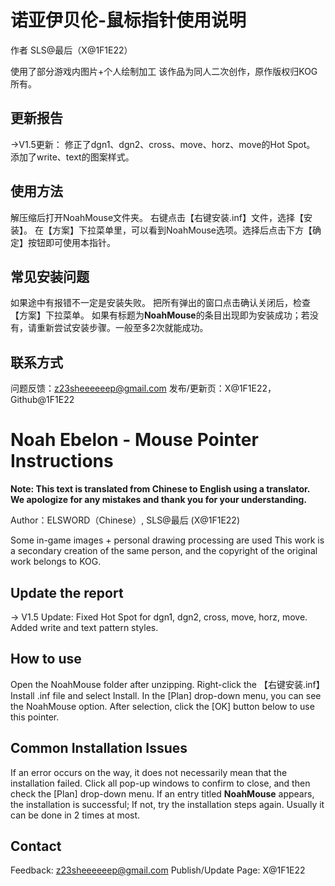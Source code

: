 #  诺亚伊贝伦-鼠标指针使用说明

作者 SLS@最后（X@1F1E22）

使用了部分游戏内图片+个人绘制加工
该作品为同人二次创作，原作版权归KOG所有。

## 更新报告
→V1.5更新：
修正了dgn1、dgn2、cross、move、horz、move的Hot Spot。
添加了write、text的图案样式。


## 使用方法

解压缩后打开NoahMouse文件夹。
右键点击【右键安装.inf】文件，选择【安装】。
在【方案】下拉菜单里，可以看到NoahMouse选项。选择后点击下方【确定】按钮即可使用本指针。


## 常见安装问题

如果途中有报错不一定是安装失败。
把所有弹出的窗口点击确认关闭后，检查【方案】下拉菜单。
如果有标题为**NoahMouse**的条目出现即为安装成功；若没有，请重新尝试安装步骤。一般至多2次就能成功。

## 联系方式
问题反馈：z23sheeeeeep@gmail.com
发布/更新页：X@1F1E22，Github@1F1E22



# Noah Ebelon - Mouse Pointer Instructions
**Note: This text is translated from Chinese to English using a translator. We apologize for any mistakes and thank you for your understanding.**

Author：ELSWORD（Chinese）, SLS@最后 (X@1F1E22)

Some in-game images + personal drawing processing are used
This work is a secondary creation of the same person, and the copyright of the original work belongs to KOG.

## Update the report
→ V1.5 Update:
Fixed Hot Spot for dgn1, dgn2, cross, move, horz, move.
Added write and text pattern styles.

## How to use

Open the NoahMouse folder after unzipping.
Right-click the 【右键安装.inf】Install .inf file and select Install.
In the [Plan] drop-down menu, you can see the NoahMouse option. After selection, click the [OK] button below to use this pointer.

## Common Installation Issues

If an error occurs on the way, it does not necessarily mean that the installation failed.
Click all pop-up windows to confirm to close, and then check the [Plan] drop-down menu.
If an entry titled **NoahMouse** appears, the installation is successful; If not, try the installation steps again. Usually it can be done in 2 times at most.

## Contact
Feedback: z23sheeeeeep@gmail.com
Publish/Update Page: X@1F1E22
